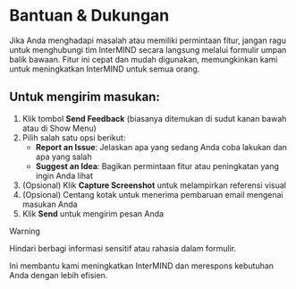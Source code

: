 # Bantuan & Dukungan

Jika Anda menghadapi masalah atau memiliki permintaan fitur, jangan ragu untuk menghubungi tim InterMIND secara langsung melalui formulir umpan balik bawaan. Fitur ini cepat dan mudah digunakan, memungkinkan kami untuk meningkatkan InterMIND untuk semua orang.

## Untuk mengirim masukan:

1. Klik tombol **Send Feedback** (biasanya ditemukan di sudut kanan bawah atau di Show Menu)
2. Pilih salah satu opsi berikut:
   - **Report an Issue**: Jelaskan apa yang sedang Anda coba lakukan dan apa yang salah
   - **Suggest an Idea**: Bagikan permintaan fitur atau peningkatan yang ingin Anda lihat
3. (Opsional) Klik **Capture Screenshot** untuk melampirkan referensi visual
4. (Opsional) Centang kotak untuk menerima pembaruan email mengenai masukan Anda
5. Klik **Send** untuk mengirim pesan Anda

> [!WARNING]
> Hindari berbagi informasi sensitif atau rahasia dalam formulir.

Ini membantu kami meningkatkan InterMIND dan merespons kebutuhan Anda dengan lebih efisien.